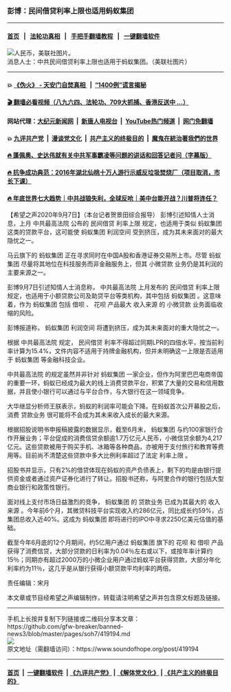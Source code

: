 ### 彭博：民间借贷利率上限也适用蚂蚁集团
------------------------

#### [首页](https://github.com/gfw-breaker/banned-news3/blob/master/README.md) &nbsp;&nbsp;|&nbsp;&nbsp; [法轮功真相](https://github.com/begood0513/basic/blob/master/README.md)  &nbsp;&nbsp;|&nbsp;&nbsp; [手把手翻墙教程](https://github.com/gfw-breaker/guides/wiki)  &nbsp;&nbsp;|&nbsp;&nbsp; [一键翻墙软件](https://github.com/gfw-breaker/nogfw/blob/master/README.md)  



<div><img alt="人民币，美联社图片。" src="https://img.soundofhope.org/2020-03/original.jpg"/>
<br/><figcaption class="caption">
 消息人士：中共民间借贷利率上限也适用于蚂蚁集团。（美联社图片）
</figcaption></div><hr/>

#### 💥 [《伪火》 - 天安门自焚真相 ](http://141.164.51.119:10000/videos/blog/weihuo.html)&nbsp; |&nbsp; [“1400例”谎言揭秘  ](http://141.164.51.119:10000/videos/blog/jiexi1400.html)

#### [ 🎬  翻墙必看视频（八九六四、法轮功、709大抓捕、香港反送中 ...）](https://github.com/gfw-breaker/links/blob/master/banned.md)

#### 网站代理：[大纪元新闻网](http://167.172.10.89:10080/gb/) &nbsp;|&nbsp; [新唐人电视台](http://167.172.10.89:8808/gb/)  &nbsp;|&nbsp; [YouTube热门频道](http://158.247.203.241/youtube.html) &nbsp;|&nbsp; [网门免翻墙](http://158.247.203.241:11000/show.aspx?name=ogHome)

#### 💥 [九评共产党](http://141.164.51.119:10000/videos/res/jiuping/)&nbsp; |&nbsp; [漫谈党文化](http://141.164.51.119:10000/videos/res/mtdwh/)&nbsp; |&nbsp; [共产主义的终极目的](http://141.164.51.119:10000/videos/res/zjmd/)&nbsp; |&nbsp; [魔鬼在統治著我們的世界](http://141.164.51.119:10000/videos/res/TheSpecter/)  

#### [ 🔥  蓬佩奥、史达伟就有关中共军事霸凌等问题的讲话和回答记者问（字幕版）](http://141.164.51.119:10000/videos/news/pompeo7.html)

#### [ 🔥  抗争成功典范：2016年湖北仙桃十万人游行示威反垃圾焚烧厂（项目取消，市长下课）](http://141.164.51.119:10000/videos/news/xiantao.html)

#### [ 🔥  年底世界七大趋势｜中共战狼失利，全球反呛｜美中台能开战？川普将连任？](http://141.164.51.119:10000/videos/news/tanghao02.html)

<div><div class="Content__Wrapper sc-1bvya0-0 grZQxZ">
 <p class="meta-top">
  <span class="meta">
   【希望之声2020年9月7日】（本台记者贺景田综合报导）
  </span>
  彭博引述知情人士消息，上月
  <ok href="/term/26181">
   中共最高法院
  </ok>
  公布的
  <ok href="/term/65435">
   民间借贷
  </ok>
  <ok href="/term/370036">
   利率上限
  </ok>
  规定，也适用于类似
  <ok href="/term/330094">
   蚂蚁集团
  </ok>
  这类的贷款平台，这可能使
  <ok href="/term/330094">
   蚂蚁集团
  </ok>
  <ok href="/term/104770">
   利润空间
  </ok>
  受到挤压，成为其未来面对的最大隐忧之一。
 </p>
 <p>
  马云旗下的
  <ok href="/term/330094">
   蚂蚁集团
  </ok>
  正在寻求同时在中国A股和香港证券交易所上市。尽管
  <ok href="/term/330094">
   蚂蚁集团
  </ok>
  尽量将其地位在科技服务而非金融服务上，但其
  <ok href="/term/370039">
   小微贷款
  </ok>
  业务仍是其利润的主要来源之一。
 </p>
 <div class="AD_Embed__Wrap-sc-1xslmin-0 igMuqX module desktop">
  <div>
  </div>
 </div>
 <p>
  彭博9月7日引述知情人士消息称，
  <ok href="/term/26181">
   中共最高法院
  </ok>
  上月发布的
  <ok href="/term/65435">
   民间借贷
  </ok>
  <ok href="/term/370036">
   利率上限
  </ok>
  规定，也适用于小额贷款公司及助贷平台等类机构，其中包括
  <ok href="/term/330094">
   蚂蚁集团
  </ok>
  。这意味着，作为
  <ok href="/term/330094">
   蚂蚁集团
  </ok>
  包括
  <ok href="/term/370042">
   借呗
  </ok>
  、
  <ok href="/term/204190">
   花呗
  </ok>
  产品最大
  <ok href="/term/297535">
   收入来源
  </ok>
  的
  <ok href="/term/370039">
   小微贷款
  </ok>
  业务面临收缩的风险。
 </p>
 <p>
  彭博报道称，
  <ok href="/term/330094">
   蚂蚁集团
  </ok>
  <ok href="/term/104770">
   利润空间
  </ok>
  将遭到挤压，成为其未来面对的重大隐忧之一。
 </p>
 <p>
  根据
  <ok href="/term/26181">
   中共最高法院
  </ok>
  规定，
  <ok href="/term/65435">
   民间借贷
  </ok>
  利率不得超过同期LPR的四倍水平，按当前利率计算为15.4%，文件内容不适用于持牌金融机构，但并未明确这一上限是否适用于
  <ok href="/term/330094">
   蚂蚁集团
  </ok>
  等金融科技企业。
 </p>
 <p>
  <ok href="/term/26181">
   中共最高法院
  </ok>
  的规定虽然并非针对
  <ok href="/term/330094">
   蚂蚁集团
  </ok>
  一家企业，但作为阿里巴巴电商帝国的重要一环，蚂蚁已经成为最大的线上消费贷款平台，积累了大量的交易和信用数据，并且使小银行可以通过与平台合作，与大银行在这一领域竞争。
 </p>
 <p>
  大华继显分析师王朕表示，蚂蚁的利润率可能会下降。在蚂蚁首次公开募股之后，消费
  <ok href="/term/370045">
   贷款业务
  </ok>
  很可能将不会成为其未来收入成长的最大来源。
 </p>
 <p>
  根据招股说明书申报稿披露的数据显示，截至6月末，
  <ok href="/term/330094">
   蚂蚁集团
  </ok>
  与约100家银行合作开展业务；平台促成的消费信贷余额逾1.7万亿元人民币，小微信贷余额为4,217亿元。这些贷款被用于购买手机、冰箱等各种商品，亦被用于支付旅行和教育等费用等。目前尚不清楚这些贷款中多大比例利率超过了法定
  <ok href="/term/370036">
   利率上限
  </ok>
  。
 </p>
 <p>
  招股书并显示，只有2%的借贷体现在蚂蚁的资产负债表上，剩下的均是由银行提供资金或者通过资产证券化进行了转让。招股书还称，与阿里合作的银行包括大型商业银行和政策性银行。
 </p>
 <p>
  面对线上支付市场日益激烈的竞争，
  <ok href="/term/330094">
   蚂蚁集团
  </ok>
  的
  <ok href="/term/370045">
   贷款业务
  </ok>
  已成为其最大的
  <ok href="/term/297535">
   收入来源
  </ok>
  。今年前6个月，其微贷科技平台实现收入约286亿元，同比成长约59%，占集团总收入近40%。这成为
  <ok href="/term/330094">
   蚂蚁集团
  </ok>
  即将进行的IPO中寻求2250亿美元估值的基础。
 </p>
 <p>
  截至今年6月底的12个月期间，约5亿用户通过
  <ok href="/term/330094">
   蚂蚁集团
  </ok>
  旗下的
  <ok href="/term/204190">
   花呗
  </ok>
  和
  <ok href="/term/370042">
   借呗
  </ok>
  产品获得了消费信贷，大部分贷款的日利率为0.04％左右或以下，或按年率计算约15％；同期亦有超过2000万的小微企业用户通过蚂蚁平台获得贷款，大部分年化利率约为11％，这几乎是从银行获得小额贷款平均利率的两倍。
 </p>
 <p class="meta-btm">
  责任编辑：宋月
 </p>
 <p class="meta-btm">
  本文章或节目经希望之声编辑制作，转载请注明希望之声并包含原文标题及链接。
 </p>
</div>
</div>
<hr/>
手机上长按并复制下列链接或二维码分享本文章：<br/>
https://github.com/gfw-breaker/banned-news3/blob/master/pages/soh7/419194.md <br/>
<a href='https://github.com/gfw-breaker/banned-news3/blob/master/pages/soh7/419194.md'><img src='https://github.com/gfw-breaker/banned-news3/blob/master/pages/soh7/419194.md.png'/></a> <br/>
原文地址（需翻墙访问）：https://www.soundofhope.org/post/419194


------------------------
#### [首页](https://github.com/gfw-breaker/banned-news3/blob/master/README.md) &nbsp;|&nbsp; [一键翻墙软件](https://github.com/gfw-breaker/nogfw/blob/master/README.md) &nbsp;| [《九评共产党》](https://github.com/gfw-breaker/9ping.md/blob/master/README.md#九评之一评共产党是什么) | [《解体党文化》](https://github.com/gfw-breaker/jtdwh.md/blob/master/README.md) | [《共产主义的终极目的》](https://github.com/gfw-breaker/gczydzjmd.md/blob/master/README.md)


<img src='http://gfw-breaker.win/banned-news3/pages/soh7/419194.md' width='0px' height='0px'/>